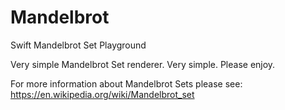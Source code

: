 # Mandelbrot
Swift Mandelbrot Set Playground

Very simple Mandelbrot Set renderer. Very simple. Please enjoy.

For more information about Mandelbrot Sets please see: https://en.wikipedia.org/wiki/Mandelbrot_set
